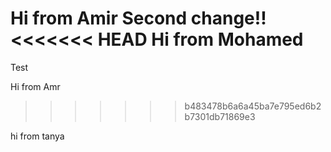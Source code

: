 Hi from Amir 
Second change!!
<<<<<<< HEAD
Hi from Mohamed
=======
Test

Hi from Amr
>>>>>>> b483478b6a6a45ba7e795ed6b2b7301db71869e3

hi from tanya
